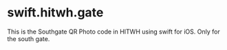 # swift.hitwh.gate
This is the Southgate QR Photo code in HITWH using swift for iOS.
Only for the south gate.
